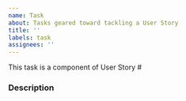 ```yaml
---
name: Task
about: Tasks geared toward tackling a User Story
title: ''
labels: task
assignees: ''
---
```

This task is a component of User Story #

### Description
